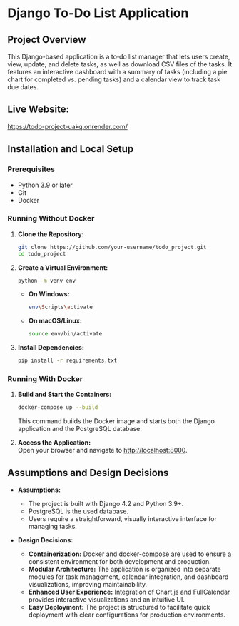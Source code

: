 
# Django To‑Do List Application

## Project Overview

This Django-based application is a to‑do list manager that lets users create, view, update, and delete tasks, as well as download CSV files of the tasks. It features an interactive dashboard with a summary of tasks (including a pie chart for completed vs. pending tasks) and a calendar view to track task due dates.

## Live Website:
https://todo-project-uakq.onrender.com/

## Installation and Local Setup

### Prerequisites
- Python 3.9 or later
- Git
- Docker

### Running Without Docker

1. **Clone the Repository:**
   ```bash
   git clone https://github.com/your-username/todo_project.git
   cd todo_project
   ```

2. **Create a Virtual Environment:**
   ```bash
   python -m venv env
   ```
   - **On Windows:**
     ```bash
     env\Scripts\activate
     ```
   - **On macOS/Linux:**
     ```bash
     source env/bin/activate
     ```

3. **Install Dependencies:**
   ```bash
   pip install -r requirements.txt
   ```

### Running With Docker

1. **Build and Start the Containers:**
   ```bash
   docker-compose up --build
   ```
   This command builds the Docker image and starts both the Django application and the PostgreSQL database.

2. **Access the Application:**  
   Open your browser and navigate to [http://localhost:8000](http://localhost:8000).

## Assumptions and Design Decisions

- **Assumptions:**
  - The project is built with Django 4.2 and Python 3.9+.
  - PostgreSQL is the used database.
  - Users require a straightforward, visually interactive interface for managing tasks.

- **Design Decisions:**
  - **Containerization:** Docker and docker-compose are used to ensure a consistent environment for both development and production.
  - **Modular Architecture:** The application is organized into separate modules for task management, calendar integration, and dashboard visualizations, improving maintainability.
  - **Enhanced User Experience:** Integration of Chart.js and FullCalendar provides interactive visualizations and an intuitive UI.
  - **Easy Deployment:** The project is structured to facilitate quick deployment with clear configurations for production environments.

